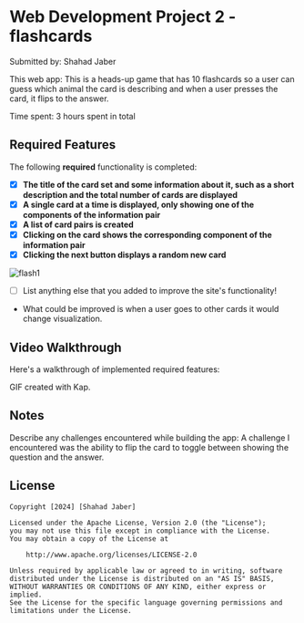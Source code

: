 # Web Development Project 2 - flashcards

Submitted by: Shahad Jaber

This web app: This is a heads-up game that has 10 flashcards so a user can guess which animal the card is describing and when a user presses the card, it flips to the answer.

Time spent: 3 hours spent in total

## Required Features

The following **required** functionality is completed:

- [X] **The title of the card set and some information about it, such as a short description and the total number of cards are displayed**
- [X] **A single card at a time is displayed, only showing one of the components of the information pair**
- [X] **A list of card pairs is created**
- [X] **Clicking on the card shows the corresponding component of the information pair**
- [X] **Clicking the next button displays a random new card**

![flash1](https://github.com/Shahedj/flashcards/assets/98992587/5f77b943-bedd-488c-8796-fb6ce8c1703a)


* [ ] List anything else that you added to improve the site's functionality!
- What could be improved is when a user goes to other cards it would change visualization. 

## Video Walkthrough

Here's a walkthrough of implemented required features:



GIF created with Kap.  



## Notes

Describe any challenges encountered while building the app: A challenge I encountered was the ability to flip the card to toggle between showing the question and the answer. 

## License

    Copyright [2024] [Shahad Jaber]

    Licensed under the Apache License, Version 2.0 (the "License");
    you may not use this file except in compliance with the License.
    You may obtain a copy of the License at

        http://www.apache.org/licenses/LICENSE-2.0

    Unless required by applicable law or agreed to in writing, software
    distributed under the License is distributed on an "AS IS" BASIS,
    WITHOUT WARRANTIES OR CONDITIONS OF ANY KIND, either express or implied.
    See the License for the specific language governing permissions and
    limitations under the License.
